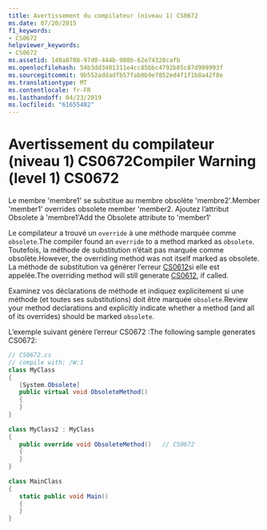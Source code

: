 ```yaml
---
title: Avertissement du compilateur (niveau 1) CS0672
ms.date: 07/20/2015
f1_keywords:
- CS0672
helpviewer_keywords:
- CS0672
ms.assetid: 140a8708-97d0-444b-980b-62e74328cafb
ms.openlocfilehash: 54b3dd3401311e4cc85bbc4792b85c87d999993f
ms.sourcegitcommit: 9b552addadfb57fab0b9e7852ed4f1f1b8a42f8e
ms.translationtype: MT
ms.contentlocale: fr-FR
ms.lasthandoff: 04/23/2019
ms.locfileid: "61655482"
---
```

# <a name="compiler-warning-level-1-cs0672"></a><span data-ttu-id="1a3e9-102">Avertissement du compilateur (niveau 1) CS0672</span><span class="sxs-lookup"><span data-stu-id="1a3e9-102">Compiler Warning (level 1) CS0672</span></span>
<span data-ttu-id="1a3e9-103">Le membre 'membre1' se substitue au membre obsolète 'membre2'.</span><span class="sxs-lookup"><span data-stu-id="1a3e9-103">Member 'member1' overrides obsolete member 'member2.</span></span> <span data-ttu-id="1a3e9-104">Ajoutez l’attribut Obsolete à 'membre1'</span><span class="sxs-lookup"><span data-stu-id="1a3e9-104">Add the Obsolete attribute to 'member1'</span></span>  
  
 <span data-ttu-id="1a3e9-105">Le compilateur a trouvé un `override` à une méthode marquée comme `obsolete`.</span><span class="sxs-lookup"><span data-stu-id="1a3e9-105">The compiler found an `override` to a method marked as `obsolete`.</span></span> <span data-ttu-id="1a3e9-106">Toutefois, la méthode de substitution n’était pas marquée comme obsolète.</span><span class="sxs-lookup"><span data-stu-id="1a3e9-106">However, the overriding method was not itself marked as obsolete.</span></span> <span data-ttu-id="1a3e9-107">La méthode de substitution va générer l’erreur [CS0612](../../csharp/misc/cs0612.md)si elle est appelée.</span><span class="sxs-lookup"><span data-stu-id="1a3e9-107">The overriding method will still generate [CS0612](../../csharp/misc/cs0612.md), if called.</span></span>  
  
 <span data-ttu-id="1a3e9-108">Examinez vos déclarations de méthode et indiquez explicitement si une méthode (et toutes ses substitutions) doit être marquée `obsolete`.</span><span class="sxs-lookup"><span data-stu-id="1a3e9-108">Review your method declarations and explicitly indicate whether a method (and all of its overrides) should be marked `obsolete`.</span></span>  
  
 <span data-ttu-id="1a3e9-109">L’exemple suivant génère l’erreur CS0672 :</span><span class="sxs-lookup"><span data-stu-id="1a3e9-109">The following sample generates CS0672:</span></span>  
  
```csharp  
// CS0672.cs  
// compile with: /W:1  
class MyClass  
{  
   [System.Obsolete]  
   public virtual void ObsoleteMethod()  
   {  
   }  
}  
  
class MyClass2 : MyClass  
{  
   public override void ObsoleteMethod()   // CS0672  
   {  
   }  
}  
  
class MainClass  
{  
   static public void Main()  
   {  
   }  
}  
```
